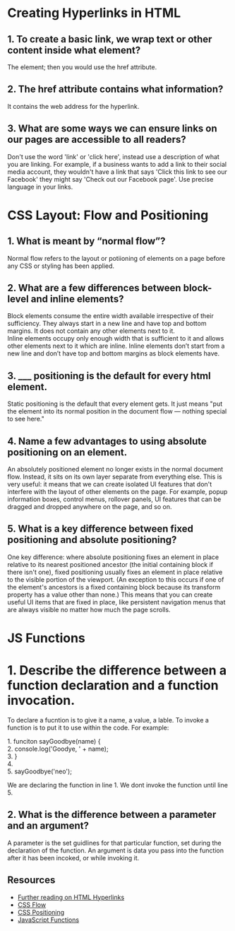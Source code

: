 # Creating Hyperlinks in HTML

## 1. To create a basic link, we wrap text or other content inside what element?
The <a> element; then you would use the href attribute. 

## 2. The href attribute contains what information?
It contains the web address for the hyperlink. 

## 3. What are some ways we can ensure links on our pages are accessible to all readers?
Don't use the word 'link' or 'click here', instead use a description of what you are linking. For example, if a business wants to add a link to their social media account, they wouldn't have a link that says 'Click this link to see our Facebook' they might say 'Check out our Facebook page'. Use precise language in your links. 


# CSS Layout: Flow and Positioning

## 1. What is meant by “normal flow”?
Normal flow refers to the layout or potiioning of elements on a page before any CSS or styling has been applied. 

## 2. What are a few differences between block-level and inline elements?
Block elements consume the entire width available irrespective of their sufficiency. They always start in a new line and have top and bottom margins. It does not contain any other elements next to it. <br>
Inline elements occupy only enough width that is sufficient to it and allows other elements next to it which are inline. Inline elements don’t start from a new line and don’t have top and bottom margins as block elements have. 


## 3. ___ positioning is the default for every html element.
Static positioning is the default that every element gets. It just means "put the element into its normal position in the document flow — nothing special to see here."

## 4. Name a few advantages to using absolute positioning on an element.
An absolutely positioned element no longer exists in the normal document flow. Instead, it sits on its own layer separate from everything else. This is very useful: it means that we can create isolated UI features that don't interfere with the layout of other elements on the page. For example, popup information boxes, control menus, rollover panels, UI features that can be dragged and dropped anywhere on the page, and so on.

## 5. What is a key difference between fixed positioning and absolute positioning?
One key difference: where absolute positioning fixes an element in place relative to its nearest positioned ancestor (the initial containing block if there isn't one), fixed positioning usually fixes an element in place relative to the visible portion of the viewport. (An exception to this occurs if one of the element's ancestors is a fixed containing block because its transform property has a value other than none.) This means that you can create useful UI items that are fixed in place, like persistent navigation menus that are always visible no matter how much the page scrolls.

# JS Functions

# 1. Describe the difference between a function declaration and a function invocation.
To declare a fucntion is to give it a name, a value, a lable. To invoke a function is to put it to use within the code. For example: <br>

<p>1. funciton sayGoodbye(name) { <br>
2.    console.log('Goodye, ' + name); <br>
3. } <br>
4. <br>
5. sayGoodbye('neo'); </p>

We are declaring the function in line 1. We dont invoke the function until line 5. 

## 2. What is the difference between a parameter and an argument?
A parameter is the set guidlines for that particular function, set during the declaration of the function. An argument is data you pass into the function after it has been incoked, or while invoking it. 

## Resources

- [Further reading on HTML Hyperlinks](https://developer.mozilla.org/en-US/docs/Learn/HTML/Introduction_to_HTML/Creating_hyperlinks#a_quick_primer_on_urls_and_paths) <br>
- [CSS Flow](https://developer.mozilla.org/en-US/docs/Learn/CSS/CSS_layout/Normal_Flow) <br>
- [CSS Positioning](https://developer.mozilla.org/en-US/docs/Learn/CSS/CSS_layout/Positioning) <br>
- [JavaScript Functions](https://developer.mozilla.org/en-US/docs/Learn/JavaScript/Building_blocks/Functions)
